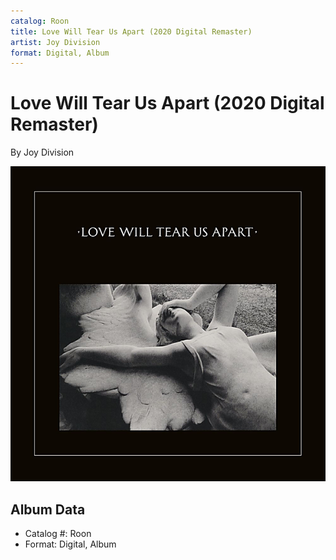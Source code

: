 ```yaml
---
catalog: Roon
title: Love Will Tear Us Apart (2020 Digital Remaster)
artist: Joy Division
format: Digital, Album
---
```


# Love Will Tear Us Apart (2020 Digital Remaster)

By Joy Division

![](../../assets/albumcovers/Joy_Division-Love_Will_Tear_Us_Apart_2020_Digital_Remaster.png)

## Album Data

- Catalog #: Roon
- Format: Digital, Album

